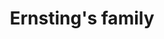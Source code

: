 ---
title: "Ernsting's family"
url: /essen/ernstings-family-schulte-hinsel-strasse/
shop: Kleidung
---